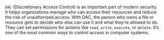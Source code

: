 `DAC` (Discretionary Access Control) is an important part of modern security. It helps organizations manage who can access their resources and reduce the risk of unauthorized access. With DAC, the person who owns a file or resource gets to decide who else can use it and what they’re allowed to do. They can set permissions for actions like `read`, `write`, `execute`, or `delete`. It’s one of the most common ways to control access in computer systems.